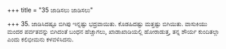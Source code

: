 +++
title = "35 ಜಾಡಿಸಲು ಜಾಡಿಸಲು"

+++
35. ಜಾಡಿಸಿದಷ್ಟೂ ಬಿಗಿಪು ಇನ್ನಷ್ಟು ಭದ್ರವಾಯಿತು. ಕೊಡಹಿದಷ್ಟು ಮತ್ತಷ್ಟು ಬಿಗಿಯಿತು. ವಾಸುಕಿಯು ಮಂದರ ಪರ್ವತವನ್ನು ಬಿಗಿದಂತೆ ಬಂಧನ ಹೆಚ್ಚಾಗಲು, ಖಾಡಾಖಾಡಿಯಲ್ಲಿ ಹೋರಾಡುತ್ತ, ತನ್ನ ಶೌರ್ಯ ಕುಂದಿತಲ್ಲಾ ಎಂದು ಕಲಿಭೀಮನು ಕಳವಳಿಸಿದನು.